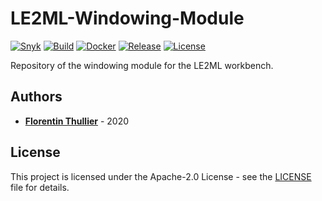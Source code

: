 # LE2ML-Windowing-Module

[![Snyk](https://github.com/FlorentinTh/LE2ML-Windowing-Module/actions/workflows/check-deps-security.yml/badge.svg)](https://github.com/FlorentinTh/LE2ML-Windowing-Module/actions/workflows/check-deps-security.yml) [![Build](https://github.com/FlorentinTh/LE2ML-Windowing-Module/actions/workflows/build.yml/badge.svg)](https://github.com/FlorentinTh/LE2ML-Windowing-Module/actions/workflows/build.yml) [![Docker](https://github.com/FlorentinTh/LE2ML-Windowing-Module/actions/workflows/docker-build.yml/badge.svg)](https://github.com/FlorentinTh/LE2ML-Windowing-Module/actions/workflows/docker-build.yml) [![Release](https://img.shields.io/github/release/FlorentinTh/LE2ML-Windowing-Module)](https://github.com/FlorentinTh/LE2ML-Windowing-Module/releases) [![License](https://img.shields.io/github/license/FlorentinTh/LE2ML-Windowing-Module)](https://github.com/FlorentinTh/LE2ML-Windowing-Module/blob/master/LICENSE)

Repository of the windowing module for the LE2ML workbench.

## Authors

- [**Florentin Thullier**](https://github.com/FlorentinTh) - 2020

## License

This project is licensed under the Apache-2.0 License - see the [LICENSE](LICENSE) file for details.
